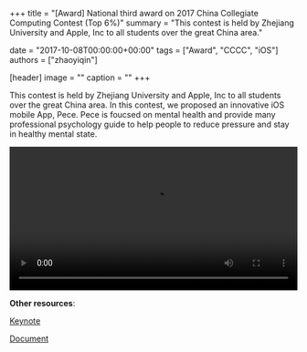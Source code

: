 +++
title = "[Award] National third award on 2017 China Collegiate Computing Contest (Top 6%)"
summary = "This contest is held by Zhejiang University and Apple, Inc to all students over the great China area."

date = "2017-10-08T00:00:00+00:00"
tags = ["Award", "CCCC", "iOS"]
authors = ["zhaoyiqin"]

[header]
image = ""
caption = ""
+++

This contest is held by Zhejiang University and Apple, Inc to all students over the great China area. In this contest, we proposed an innovative iOS mobile App, Pece. Pece is foucsed on mental health and provide many professional psychology guide to help people to reduce pressure and stay in healthy mental state.

<video id="video" controls="" style="width: 100%">
<source id="mp4" src="https://cdn.coden.hk/c422/assets/zhaoyiqin/pece/PC1MinVideo.mov" type="video/mp4">
</video>

**Other resources**:

[Keynote](https://cdn.coden.hk/c422/assets/zhaoyiqin/pece/PCKeynote.key)

[Document](https://cdn.coden.hk/c422/assets/zhaoyiqin/pece/2017%E7%A7%BB%E5%8A%A8%E5%BA%94%E7%94%A8%E5%88%9B%E6%96%B0%E8%B5%9B-%E5%88%9D%E8%B5%9B.pdf)
